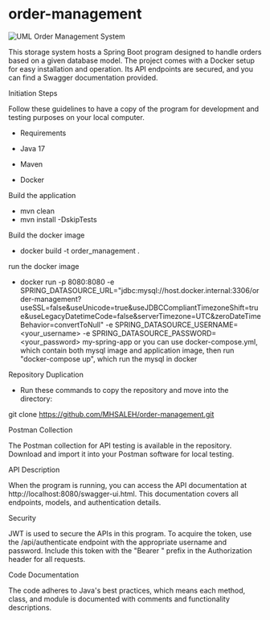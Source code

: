 # order-management
![UML](https://github.com/MHSALEH/order-management/assets/111057336/16d01d76-4031-4a00-8947-0b451940552f)
Order Management System

This storage system hosts a Spring Boot program designed to handle orders based on a given database model.
The project comes with a Docker setup for easy installation and operation.
Its API endpoints are secured, and you can find a Swagger documentation provided.

Initiation Steps

Follow these guidelines to have a copy of the program for development and testing purposes on your local computer.

- Requirements

- Java 17

- Maven

- Docker
  
Build the application

   -  mvn clean
   -  mvn install -DskipTests
     
Build the docker image
   -  docker build -t order_management .
     
run the docker image

- docker run -p 8080:8080 -e SPRING_DATASOURCE_URL="jdbc:mysql://host.docker.internal:3306/order-management? 
useSSL=false&useUnicode=true&useJDBCCompliantTimezoneShift=true&useLegacyDatetimeCode=false&serverTimezone=UTC&zeroDateTimeBehavior=convertToNull" -e SPRING_DATASOURCE_USERNAME=<your_username> -e SPRING_DATASOURCE_PASSWORD=<your_password> my-spring-app
  or you can use docker-compose.yml, which contain both mysql image and application image, then run "docker-compose up", which run the mysql in docker

Repository Duplication

- Run these commands to copy the repository and move into the directory:

git clone https://github.com/MHSALEH/order-management.git

Postman Collection

The Postman collection for API testing is available in the repository.
Download and import it into your Postman software for local testing.

API Description

When the program is running, you can access the API documentation at http://localhost:8080/swagger-ui.html.
This documentation covers all endpoints, models, and authentication details.

Security

JWT is used to secure the APIs in this program.
To acquire the token, use the /api/authenticate endpoint with the appropriate username and password.
Include this token with the "Bearer " prefix in the Authorization header for all requests.

Code Documentation

The code adheres to Java's best practices, which means each method, class, and module is documented with comments and functionality descriptions.

